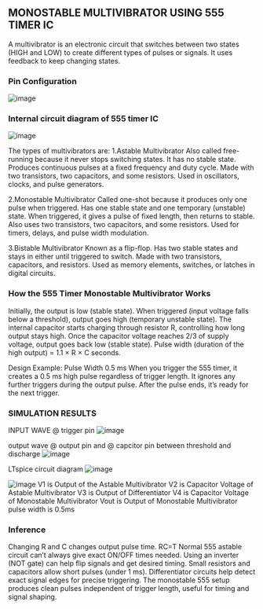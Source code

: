 ## MONOSTABLE MULTIVIBRATOR USING 555 TIMER IC
A multivibrator is an electronic circuit that switches between two states (HIGH and LOW) to create different types of pulses or signals. It uses feedback to keep changing states.

### Pin Configuration
![image](https://github.com/user-attachments/assets/9940bb3d-ff68-48a3-83ec-44fea36ed361)

### Internal circuit diagram of 555 timer IC
![image](https://github.com/user-attachments/assets/796379f8-93c5-432a-8739-2f204a63d23d)

The types of multivibrators are:
1.Astable Multivibrator
Also called free-running because it never stops switching states.
It has no stable state.
Produces continuous pulses at a fixed frequency and duty cycle.
Made with two transistors, two capacitors, and some resistors.
Used in oscillators, clocks, and pulse generators.

2.Monostable Multivibrator
Called one-shot because it produces only one pulse when triggered.
Has one stable state and one temporary (unstable) state.
When triggered, it gives a pulse of fixed length, then returns to stable.
Also uses two transistors, two capacitors, and some resistors.
Used for timers, delays, and pulse width modulation.

3.Bistable Multivibrator
Known as a flip-flop.
Has two stable states and stays in either until triggered to switch.
Made with two transistors, capacitors, and resistors.
Used as memory elements, switches, or latches in digital circuits.


### How the 555 Timer Monostable Multivibrator Works
Initially, the output is low (stable state).
When triggered (input voltage falls below a threshold), output goes high (temporary unstable state).
The internal capacitor starts charging through resistor R, controlling how long output stays high.
Once the capacitor voltage reaches 2/3 of supply voltage, output goes back low (stable state).
Pulse width (duration of the high output) = 1.1 × R × C seconds.


Design Example: Pulse Width 0.5 ms
When you trigger the 555 timer, it creates a 0.5 ms high pulse regardless of trigger length.
It ignores any further triggers during the output pulse.
After the pulse ends, it’s ready for the next trigger.

### SIMULATION RESULTS
INPUT WAVE @ trigger pin
![image](https://github.com/user-attachments/assets/0f5c53a8-920f-4220-81f3-c22bf6b924d1)

output wave @ output pin and @ capcitor pin between threshold and discharge
![image](https://github.com/user-attachments/assets/5cbf074c-7df1-4159-bc6b-0a1f4254c481)

LTspice circuit diagram
![image](https://github.com/user-attachments/assets/423fa657-9279-45dd-8fc0-690fb4b0a6e6)

![image](https://github.com/user-attachments/assets/e8ea12d8-bdf2-4794-9fe7-93d78468a41d)
V1 is Output of the Astable Multivibrator
V2 is Capacitor Voltage of Astable Multivibrator
V3 is Output of Differentiator
V4 is Capacitor Voltage of Monostable Multivibrator
Vout is Output of Monostable Multivibrator
pulse width is 0.5ms

### Inference
Changing R and C changes output pulse time.
RC=T
Normal 555 astable circuit can’t always give exact ON/OFF times needed.
Using an inverter (NOT gate) can help flip signals and get desired timing.
Small resistors and capacitors allow short pulses (under 1 ms).
Differentiator circuits help detect exact signal edges for precise triggering.
The monostable 555 setup produces clean pulses independent of trigger length, useful for timing and signal shaping.











